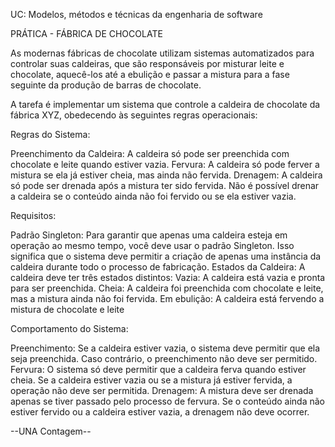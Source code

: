 UC: Modelos, métodos e técnicas da engenharia de software

PRÁTICA - FÁBRICA DE CHOCOLATE

As modernas fábricas de chocolate utilizam sistemas automatizados para controlar suas caldeiras, que são responsáveis por misturar leite e chocolate, aquecê-los até a ebulição e passar a mistura para a fase seguinte da produção de barras de chocolate.

A tarefa é implementar um sistema que controle a caldeira de chocolate da fábrica XYZ, obedecendo às seguintes regras operacionais:

Regras do Sistema:

Preenchimento da Caldeira: A caldeira só pode ser preenchida com chocolate e leite quando estiver vazia.
Fervura: A caldeira só pode ferver a mistura se ela já estiver cheia, mas ainda não fervida.
Drenagem: A caldeira só pode ser drenada após a mistura ter sido fervida. Não é possível drenar a caldeira se o conteúdo ainda não foi fervido ou se ela estiver vazia.

Requisitos:

Padrão Singleton: Para garantir que apenas uma caldeira esteja em operação ao mesmo tempo, você deve usar o padrão Singleton. Isso significa que o sistema deve permitir a criação de apenas uma instância da caldeira durante todo o processo de fabricação.
Estados da Caldeira: A caldeira deve ter três estados distintos:
Vazia: A caldeira está vazia e pronta para ser preenchida.
Cheia: A caldeira foi preenchida com chocolate e leite, mas a mistura ainda não foi fervida.
Em ebulição: A caldeira está fervendo a mistura de chocolate e leite

Comportamento do Sistema:

Preenchimento: Se a caldeira estiver vazia, o sistema deve permitir que ela seja preenchida. Caso contrário, o preenchimento não deve ser permitido.
Fervura: O sistema só deve permitir que a caldeira ferva quando estiver cheia. Se a caldeira estiver vazia ou se a mistura já estiver fervida, a operação não deve ser permitida.
Drenagem: A mistura deve ser drenada apenas se tiver passado pelo processo de fervura. Se o conteúdo ainda não estiver fervido ou a caldeira estiver vazia, a drenagem não deve ocorrer.


--UNA Contagem--